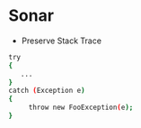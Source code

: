 Sonar
=====

* Preserve Stack Trace

```sh
try
{
   ...
}
catch (Exception e)
{
     throw new FooException(e);
}
```
